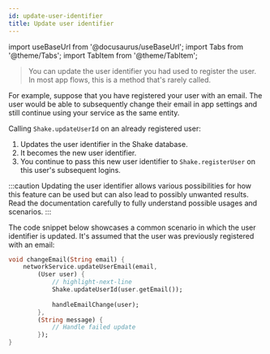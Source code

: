 ```yaml
---
id: update-user-identifier
title: Update user identifier
---
```

import useBaseUrl from '@docusaurus/useBaseUrl';
import Tabs from '@theme/Tabs';
import TabItem from '@theme/TabItem';

>You can update the user identifier you had used to register the user. In most app flows, this is a method that's rarely called.

For example, suppose that you have registered your user with an email.
The user would be able to subsequently change their email in app settings and still continue using your service as the same entity.

Calling `Shake.updateUserId` on an already registered user:
1. Updates the user identifier in the Shake database.
1. It becomes the new user identifier.
1. You continue to pass this new user identifier to `Shake.registerUser` on this user's subsequent logins.

:::caution
Updating the user identifier allows various possibilities for how this feature can be used
but can also lead to possibly unwanted results.
Read the documentation carefully to fully understand possible usages and scenarios.
:::

The code snippet below showcases a common scenario in which the user identifier is updated.
It's assumed that the user was previously registered with an email:

```dart title="main.dart"
void changeEmail(String email) {
    networkService.updateUserEmail(email,
        (User user) {
            // highlight-next-line
            Shake.updateUserId(user.getEmail());
            
            handleEmailChange(user);
        },
        (String message) {
            // Handle failed update
        });
}
```
